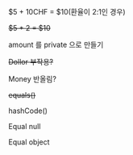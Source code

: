 $5 + 10CHF = $10(환율이 2:1인 경우)

~~$5 * 2 = $10~~

amount 를 private 으로 만들기

~~Dollor 부작용?~~

Money 반올림?

~~equals()~~

hashCode()

Equal null

Equal object